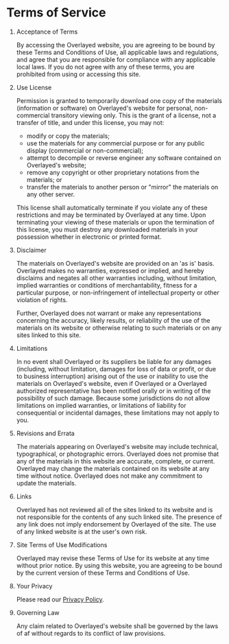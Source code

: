 # Terms of Service

1. Acceptance of Terms

   By accessing the Overlayed website, you are agreeing to be bound by these Terms and Conditions of Use, all applicable laws and regulations, and agree that you are responsible for compliance with any applicable local laws. If you do not agree with any of these terms, you are prohibited from using or accessing this site.

2. Use License

   Permission is granted to temporarily download one copy of the materials (information or software) on Overlayed's website for personal, non-commercial transitory viewing only. This is the grant of a license, not a transfer of title, and under this license, you may not:

   - modify or copy the materials;
   - use the materials for any commercial purpose or for any public display (commercial or non-commercial);
   - attempt to decompile or reverse engineer any software contained on Overlayed's website;
   - remove any copyright or other proprietary notations from the materials; or
   - transfer the materials to another person or "mirror" the materials on any other server.

   This license shall automatically terminate if you violate any of these restrictions and may be terminated by Overlayed at any time. Upon terminating your viewing of these materials or upon the termination of this license, you must destroy any downloaded materials in your possession whether in electronic or printed format.

3. Disclaimer

   The materials on Overlayed's website are provided on an 'as is' basis. Overlayed makes no warranties, expressed or implied, and hereby disclaims and negates all other warranties including, without limitation, implied warranties or conditions of merchantability, fitness for a particular purpose, or non-infringement of intellectual property or other violation of rights.

   Further, Overlayed does not warrant or make any representations concerning the accuracy, likely results, or reliability of the use of the materials on its website or otherwise relating to such materials or on any sites linked to this site.

4. Limitations

   In no event shall Overlayed or its suppliers be liable for any damages (including, without limitation, damages for loss of data or profit, or due to business interruption) arising out of the use or inability to use the materials on Overlayed's website, even if Overlayed or a Overlayed authorized representative has been notified orally or in writing of the possibility of such damage. Because some jurisdictions do not allow limitations on implied warranties, or limitations of liability for consequential or incidental damages, these limitations may not apply to you.

5. Revisions and Errata

   The materials appearing on Overlayed's website may include technical, typographical, or photographic errors. Overlayed does not promise that any of the materials in this website are accurate, complete, or current. Overlayed may change the materials contained on its website at any time without notice. Overlayed does not make any commitment to update the materials.

6. Links

   Overlayed has not reviewed all of the sites linked to its website and is not responsible for the contents of any such linked site. The presence of any link does not imply endorsement by Overlayed of the site. The use of any linked website is at the user's own risk.

7. Site Terms of Use Modifications

   Overlayed may revise these Terms of Use for its website at any time without prior notice. By using this website, you are agreeing to be bound by the current version of these Terms and Conditions of Use.

8. Your Privacy

   Please read our [Privacy Policy](/privacy).

9. Governing Law

   Any claim related to Overlayed's website shall be governed by the laws of af without regards to its conflict of law provisions.
